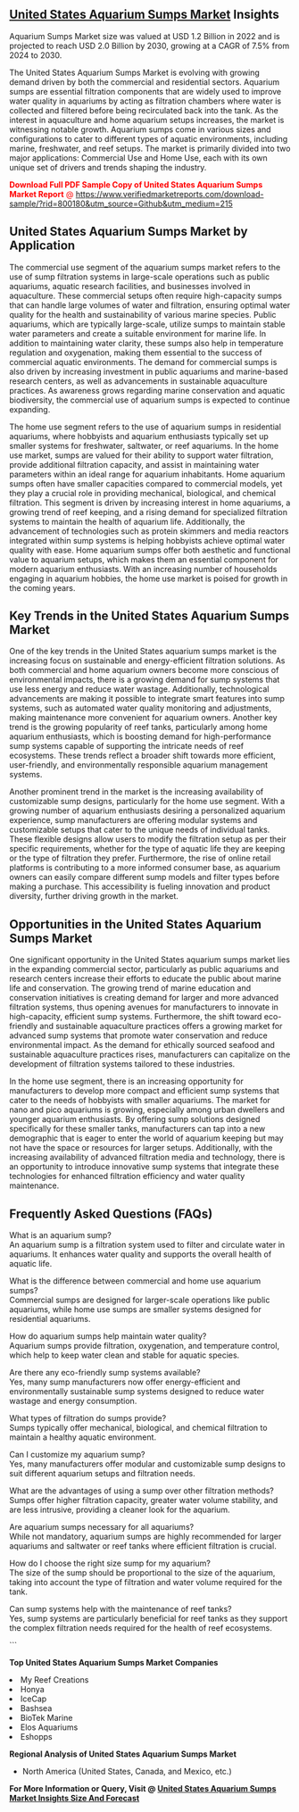 <h2><a href="https://www.verifiedmarketreports.com/download-sample/?rid=800180&amp;utm_source=Github&amp;utm_medium=215" target="_blank">United States Aquarium Sumps Market</a> Insights</h2><p>Aquarium Sumps Market size was valued at USD 1.2 Billion in 2022 and is projected to reach USD 2.0 Billion by 2030, growing at a CAGR of 7.5% from 2024 to 2030.</p><p><p>The United States Aquarium Sumps Market is evolving with growing demand driven by both the commercial and residential sectors. Aquarium sumps are essential filtration components that are widely used to improve water quality in aquariums by acting as filtration chambers where water is collected and filtered before being recirculated back into the tank. As the interest in aquaculture and home aquarium setups increases, the market is witnessing notable growth. Aquarium sumps come in various sizes and configurations to cater to different types of aquatic environments, including marine, freshwater, and reef setups. The market is primarily divided into two major applications: Commercial Use and Home Use, each with its own unique set of drivers and trends shaping the industry. <p><span class=""><span style="color: #ff0000;"><strong>Download Full PDF Sample Copy of United States Aquarium Sumps Market Report</strong> @ </span><a href="https://www.verifiedmarketreports.com/download-sample/?rid=800180&amp;utm_source=Github&amp;utm_medium=215" target="_blank">https://www.verifiedmarketreports.com/download-sample/?rid=800180&amp;utm_source=Github&amp;utm_medium=215</a></span></p></p><h2>United States Aquarium Sumps Market by Application</h2><p>The commercial use segment of the aquarium sumps market refers to the use of sump filtration systems in large-scale operations such as public aquariums, aquatic research facilities, and businesses involved in aquaculture. These commercial setups often require high-capacity sumps that can handle large volumes of water and filtration, ensuring optimal water quality for the health and sustainability of various marine species. Public aquariums, which are typically large-scale, utilize sumps to maintain stable water parameters and create a suitable environment for marine life. In addition to maintaining water clarity, these sumps also help in temperature regulation and oxygenation, making them essential to the success of commercial aquatic environments. The demand for commercial sumps is also driven by increasing investment in public aquariums and marine-based research centers, as well as advancements in sustainable aquaculture practices. As awareness grows regarding marine conservation and aquatic biodiversity, the commercial use of aquarium sumps is expected to continue expanding. <p>The home use segment refers to the use of aquarium sumps in residential aquariums, where hobbyists and aquarium enthusiasts typically set up smaller systems for freshwater, saltwater, or reef aquariums. In the home use market, sumps are valued for their ability to support water filtration, provide additional filtration capacity, and assist in maintaining water parameters within an ideal range for aquarium inhabitants. Home aquarium sumps often have smaller capacities compared to commercial models, yet they play a crucial role in providing mechanical, biological, and chemical filtration. This segment is driven by increasing interest in home aquariums, a growing trend of reef keeping, and a rising demand for specialized filtration systems to maintain the health of aquarium life. Additionally, the advancement of technologies such as protein skimmers and media reactors integrated within sump systems is helping hobbyists achieve optimal water quality with ease. Home aquarium sumps offer both aesthetic and functional value to aquarium setups, which makes them an essential component for modern aquarium enthusiasts. With an increasing number of households engaging in aquarium hobbies, the home use market is poised for growth in the coming years.</p><h2>Key Trends in the United States Aquarium Sumps Market</h2><p>One of the key trends in the United States aquarium sumps market is the increasing focus on sustainable and energy-efficient filtration solutions. As both commercial and home aquarium owners become more conscious of environmental impacts, there is a growing demand for sump systems that use less energy and reduce water wastage. Additionally, technological advancements are making it possible to integrate smart features into sump systems, such as automated water quality monitoring and adjustments, making maintenance more convenient for aquarium owners. Another key trend is the growing popularity of reef tanks, particularly among home aquarium enthusiasts, which is boosting demand for high-performance sump systems capable of supporting the intricate needs of reef ecosystems. These trends reflect a broader shift towards more efficient, user-friendly, and environmentally responsible aquarium management systems.</p><p>Another prominent trend in the market is the increasing availability of customizable sump designs, particularly for the home use segment. With a growing number of aquarium enthusiasts desiring a personalized aquarium experience, sump manufacturers are offering modular systems and customizable setups that cater to the unique needs of individual tanks. These flexible designs allow users to modify the filtration setup as per their specific requirements, whether for the type of aquatic life they are keeping or the type of filtration they prefer. Furthermore, the rise of online retail platforms is contributing to a more informed consumer base, as aquarium owners can easily compare different sump models and filter types before making a purchase. This accessibility is fueling innovation and product diversity, further driving growth in the market.</p><h2>Opportunities in the United States Aquarium Sumps Market</h2><p>One significant opportunity in the United States aquarium sumps market lies in the expanding commercial sector, particularly as public aquariums and research centers increase their efforts to educate the public about marine life and conservation. The growing trend of marine education and conservation initiatives is creating demand for larger and more advanced filtration systems, thus opening avenues for manufacturers to innovate in high-capacity, efficient sump systems. Furthermore, the shift toward eco-friendly and sustainable aquaculture practices offers a growing market for advanced sump systems that promote water conservation and reduce environmental impact. As the demand for ethically sourced seafood and sustainable aquaculture practices rises, manufacturers can capitalize on the development of filtration systems tailored to these industries.</p><p>In the home use segment, there is an increasing opportunity for manufacturers to develop more compact and efficient sump systems that cater to the needs of hobbyists with smaller aquariums. The market for nano and pico aquariums is growing, especially among urban dwellers and younger aquarium enthusiasts. By offering sump solutions designed specifically for these smaller tanks, manufacturers can tap into a new demographic that is eager to enter the world of aquarium keeping but may not have the space or resources for larger setups. Additionally, with the increasing availability of advanced filtration media and technology, there is an opportunity to introduce innovative sump systems that integrate these technologies for enhanced filtration efficiency and water quality maintenance.</p><h2>Frequently Asked Questions (FAQs)</h2><p>What is an aquarium sump? <br> An aquarium sump is a filtration system used to filter and circulate water in aquariums. It enhances water quality and supports the overall health of aquatic life.</p><p>What is the difference between commercial and home use aquarium sumps? <br> Commercial sumps are designed for larger-scale operations like public aquariums, while home use sumps are smaller systems designed for residential aquariums.</p><p>How do aquarium sumps help maintain water quality? <br> Aquarium sumps provide filtration, oxygenation, and temperature control, which help to keep water clean and stable for aquatic species.</p><p>Are there any eco-friendly sump systems available? <br> Yes, many sump manufacturers now offer energy-efficient and environmentally sustainable sump systems designed to reduce water wastage and energy consumption.</p><p>What types of filtration do sumps provide? <br> Sumps typically offer mechanical, biological, and chemical filtration to maintain a healthy aquatic environment.</p><p>Can I customize my aquarium sump? <br> Yes, many manufacturers offer modular and customizable sump designs to suit different aquarium setups and filtration needs.</p><p>What are the advantages of using a sump over other filtration methods? <br> Sumps offer higher filtration capacity, greater water volume stability, and are less intrusive, providing a cleaner look for the aquarium.</p><p>Are aquarium sumps necessary for all aquariums? <br> While not mandatory, aquarium sumps are highly recommended for larger aquariums and saltwater or reef tanks where efficient filtration is crucial.</p><p>How do I choose the right size sump for my aquarium? <br> The size of the sump should be proportional to the size of the aquarium, taking into account the type of filtration and water volume required for the tank.</p><p>Can sump systems help with the maintenance of reef tanks? <br> Yes, sump systems are particularly beneficial for reef tanks as they support the complex filtration needs required for the health of reef ecosystems.</p>```</p><p><strong>Top United States Aquarium Sumps Market Companies</strong></p><div data-test-id=""><p><li>My Reef Creations</li><li> Honya</li><li> IceCap</li><li> Bashsea</li><li> BioTek Marine</li><li> Elos Aquariums</li><li> Eshopps</li></p><div><strong>Regional Analysis of&nbsp;United States Aquarium Sumps Market</strong></div><ul><li dir="ltr"><p dir="ltr">North America&nbsp;(United States, Canada, and Mexico, etc.)</p></li></ul><p><strong>For More Information or Query, Visit @&nbsp;</strong><strong><a href="https://www.verifiedmarketreports.com/product/aquarium-sumps-market/?utm_source=Github&amp;utm_medium=215" target="_blank">United States Aquarium Sumps Market Insights Size And Forecast</a></strong></p></div>
